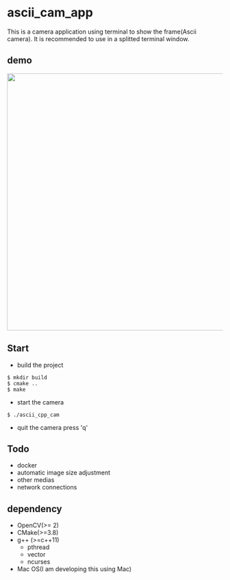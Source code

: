 # ascii_cam_app

This is a camera application using terminal to show the frame(Ascii camera).
It is recommended to use in a splitted terminal window.

## demo
<img src="https://github.com/sxiaobaibai/ascii_cam_app/blob/master/assets/demo.gif?raw=true" width="600px">

## Start
- build the project
```
$ mkdir build
$ cmake ..
$ make
```

- start the camera
```
$ ./ascii_cpp_cam
```
- quit the camera
press 'q'

## Todo
- docker
- automatic image size adjustment
- other medias
- network connections

## dependency
- OpenCV(>= 2)
- CMake(>=3.8)
- g++ (>=c++11)
  - pthread
  - vector
  - ncurses
- Mac OS(I am developing this using Mac)
